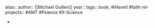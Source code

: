 alias::
author:: [[Michael Guillen]]
year::
tags:: book, #iHaveit #faith
rel-projects:: #AMT #Psience #X-Science



-
